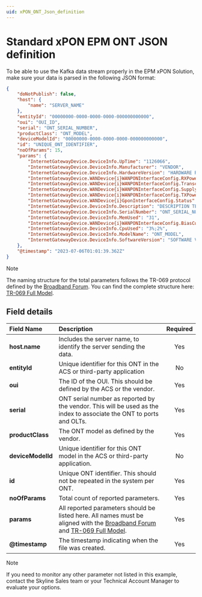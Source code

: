 ```yaml
---
uid: xPON_ONT_Json_definition
---
```


# Standard xPON EPM ONT JSON definition

To be able to use the Kafka data stream properly in the EPM xPON Solution, make sure your data is parsed in the following JSON format:

```json
{
    "doNotPublish": false,
    "host": {
        "name": "SERVER_NAME"
    },
    "entityId": "00000000-0000-0000-0000-000000000000",
    "oui": "OUI_ID",
    "serial": "ONT_SERIAL_NUMBER",
    "productClass": "ONT_MODEL",
    "deviceModelId": "00000000-0000-0000-0000-000000000000",
    "id": "UNIQUE_ONT_IDENTIFIER",
    "noOfParams": 15,
    "params": {
        "InternetGatewayDevice.DeviceInfo.UpTime": "1126066",
        "InternetGatewayDevice.DeviceInfo.Manufacturer": "VENDOR",
        "InternetGatewayDevice.DeviceInfo.HardwareVersion": "HARDWARE REVISION",
        "InternetGatewayDevice.WANDevice{i}WANPONInterfaceConfig.RXPower": "-20.86",
        "InternetGatewayDevice.WANDevice{i}WANPONInterfaceConfig.TransceiverTemperature": "54.97",
        "InternetGatewayDevice.WANDevice{i}WANPONInterfaceConfig.SupplyVoltage": "3.21",
        "InternetGatewayDevice.WANDevice{i}WANPONInterfaceConfig.TXPower": "2.51",
        "InternetGatewayDevice.WANDevice{i}GponInterfaceConfig.Status": "Up",
        "InternetGatewayDevice.DeviceInfo.Description": "DESCRIPTION TEXT",
        "InternetGatewayDevice.DeviceInfo.SerialNumber": "ONT_SERIAL_NUMBER",
        "InternetGatewayDevice.DeviceInfo.MemUsed": "31",
        "InternetGatewayDevice.WANDevice{i}WANPONInterfaceConfig.BiasCurrent": "14700",
        "InternetGatewayDevice.DeviceInfo.CpuUsed": "3%;2%",
        "InternetGatewayDevice.DeviceInfo.ModelName": "ONT_MODEL",
        "InternetGatewayDevice.DeviceInfo.SoftwareVersion": "SOFTWARE VERSION"
    },
    "@timestamp": "2023-07-06T01:01:39.362Z"
}
```

> [!NOTE]
> The naming structure for the total parameters follows the TR-069 protocol defined by the [Broadband Forum](https://wiki.broadband-forum.org/display/RESOURCES/Broadband+Forum+Published+Resources#tf-filters=%7B%22selectfilters%22%3A%5B%5D%2C%22userfilters%22%3A%5B%22Number%22%5D%2C%22numberfilters%22%3A%5B%5D%2C%22datefilters%22%3A%5B%5D%2C%22globalfilter%22%3Atrue%2C%22columnhider%22%3Afalse%2C%22iconfilters%22%3A%5B%5D%2C%22defaults%22%3A%5B%22TR-106%22%2C%22%22%5D%2C%22width%22%3A%5B%22150%22%2C%22150%22%5D%2C%22inverse%22%3A%5Bfalse%2Cfalse%5D%2C%22order%22%3A%5B0%2C1%5D%2C%22ddSeparator%22%3A%5B%5D%2C%22ddOperator%22%3A%5B%5D%2C%22sorts%22%3A%5B%22Date%20%E2%87%A9%22%5D%7D). You can find the complete structure here: [TR-069 Full Model](https://cwmp-data-models.broadband-forum.org/tr-069-1-0-0-full.xml).

## Field details

| Field Name | Description | Required |
|:--|:--|:--:|
| **host.name** | Includes the server name, to identify the server sending the data. | Yes |
| **entityId** | Unique identifier for this ONT in the ACS or third-party application | No |
| **oui** | The ID of the OUI. This should be defined by the ACS or the vendor. | Yes |
| **serial**| ONT serial number as reported by the vendor. This will be used as the index to associate the ONT to ports and OLTs. | Yes |
| **productClass**| The ONT model as defined by the vendor. | Yes |
| **deviceModelId**| Unique identifier for this ONT model in the ACS or third-party application. | No |
| **id**| Unique ONT identifier. This should not be repeated in the system per ONT. | Yes |
| **noOfParams**| Total count of reported parameters. | Yes |
| **params**| All reported parameters should be listed here. All names must be aligned with the [Broadband Forum](https://wiki.broadband-forum.org/display/RESOURCES/Broadband+Forum+Published+Resources#tf-filters=%7B%22selectfilters%22%3A%5B%5D%2C%22userfilters%22%3A%5B%22Number%22%5D%2C%22numberfilters%22%3A%5B%5D%2C%22datefilters%22%3A%5B%5D%2C%22globalfilter%22%3Atrue%2C%22columnhider%22%3Afalse%2C%22iconfilters%22%3A%5B%5D%2C%22defaults%22%3A%5B%22TR-106%22%2C%22%22%5D%2C%22width%22%3A%5B%22150%22%2C%22150%22%5D%2C%22inverse%22%3A%5Bfalse%2Cfalse%5D%2C%22order%22%3A%5B0%2C1%5D%2C%22ddSeparator%22%3A%5B%5D%2C%22ddOperator%22%3A%5B%5D%2C%22sorts%22%3A%5B%22Date%20%E2%87%A9%22%5D%7D) and [TR-069 Full Model](https://cwmp-data-models.broadband-forum.org/tr-069-1-0-0-full.xml). | Yes |
| **\@timestamp** | The timestamp indicating when the file was created. | Yes |

> [!NOTE]
> If you need to monitor any other parameter not listed in this example, contact the Skyline Sales team or your Technical Account Manager to evaluate your options.
